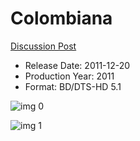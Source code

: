 # Colombiana

[Discussion Post](https://www.avsforum.com/threads/bass-eq-for-filtered-movies.2995212/post-58566042)

* Release Date: 2011-12-20
* Production Year: 2011
* Format: BD/DTS-HD 5.1

![img 0](https://i.imgur.com/UUGYl47.jpg)

![img 1](https://i.imgur.com/YB6eAK8.png)

